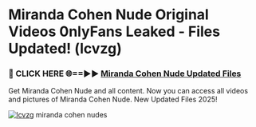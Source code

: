 # Miranda Cohen Nude Original Videos 0nlyFans Leaked - Files Updated! (lcvzg)

<h3>🔴 CLICK HERE 🌐==►► <a href="https://tinyurl.com/4mcuefdz" rel="nofollow">Miranda Cohen Nude Updated Files</a></h3>

Get Miranda Cohen Nude and all content. Now you can access all videos and pictures of Miranda Cohen Nude. New Updated Files 2025!

[![lcvzg](https://i.imgur.com/StAQSOY.gif)](https://tinyurl.com/4mcuefdz)
miranda cohen nudes